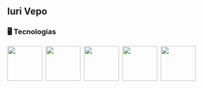 <!-- Cabeçalho -->
## Iuri Vepo

### :desktop_computer: Tecnologias
<img src="https://cdn.jsdelivr.net/gh/devicons/devicon@latest/icons/html5/html5-original-wordmark.svg" width="80px">&nbsp;&nbsp;<img src="https://cdn.jsdelivr.net/gh/devicons/devicon@latest/icons/css3/css3-original-wordmark.svg" width="80px">&nbsp;&nbsp;<img src="https://cdn.jsdelivr.net/gh/devicons/devicon@latest/icons/javascript/javascript-original.svg" width="80px">&nbsp;&nbsp;<img src="https://cdn.jsdelivr.net/gh/devicons/devicon@latest/icons/php/php-original.svg" width="80px">&nbsp;&nbsp;<img src="https://cdn.jsdelivr.net/gh/devicons/devicon@latest/icons/mysql/mysql-original-wordmark.svg" width="80px">


<!--
**iurilvepo/iurilvepo** is a ✨ _special_ ✨ repository because its `README.md` (this file) appears on your GitHub profile.

Here are some ideas to get you started:

- 🔭 I’m currently working on ...
- 🌱 I’m currently learning ...
- 👯 I’m looking to collaborate on ...
- 🤔 I’m looking for help with ...
- 💬 Ask me about ...
- 📫 How to reach me: ...
- 😄 Pronouns: ...
- ⚡ Fun fact: ...
-->
